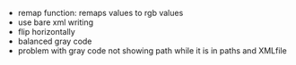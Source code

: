 * remap function: remaps values to rgb values
* use bare xml writing
* flip horizontally
* balanced gray code
* problem with gray code not showing path while it is in paths and XMLfile

